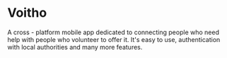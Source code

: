 # Voitho
A cross - platform mobile app dedicated to connecting people who need help with people who volunteer to offer it. It's easy to use, authentication with local authorities and many more features.
